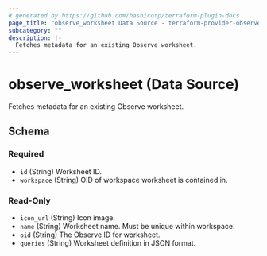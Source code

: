 ```yaml
---
# generated by https://github.com/hashicorp/terraform-plugin-docs
page_title: "observe_worksheet Data Source - terraform-provider-observe"
subcategory: ""
description: |-
  Fetches metadata for an existing Observe worksheet.
---
```


# observe_worksheet (Data Source)

Fetches metadata for an existing Observe worksheet.



<!-- schema generated by tfplugindocs -->
## Schema

### Required

- `id` (String) Worksheet ID.
- `workspace` (String) OID of workspace worksheet is contained in.

### Read-Only

- `icon_url` (String) Icon image.
- `name` (String) Worksheet name. Must be unique within workspace.
- `oid` (String) The Observe ID for worksheet.
- `queries` (String) Worksheet definition in JSON format.


